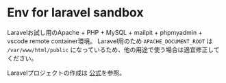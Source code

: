 # Env for laravel sandbox
Laravelお試し用のApache + PHP + MySQL + mailpit + phpmyadmin + vscode remote container環境。
Laravel用のため `APACHE_DOCUMENT_ROOT` は `/var/www/html/public` になっているため、他の用途で使う場合は適宜修正してください。

Laravelプロジェクトの作成は [公式](https://laravel.com/docs/11.x/installation#creating-a-laravel-project)を参照。